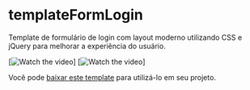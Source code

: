 # templateFormLogin
Template de formulário de login com layout moderno utilizando CSS e jQuery para melhorar a experiência do usuário. 

[![Watch the video](https://gifs.com/gif/templateformlogin-gZjpr6)]
[![Watch the video](https://j.gifs.com/gZjpr6.gif)]


Você pode [baixar este template][1] para utilizá-lo em seu projeto. 

  [1]: https://github.com/felipewesley/templateFormLogin/archive/master.zip
